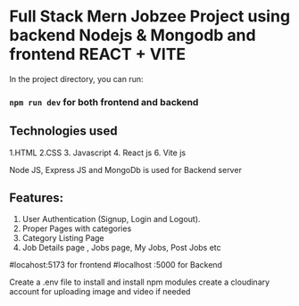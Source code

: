 # Full  Stack Mern Jobzee Project using backend Nodejs & Mongodb and frontend REACT + VITE

In the project directory, you can run:

### `npm run dev` for both frontend and backend

## Technologies used
1.HTML
2.CSS
3. Javascript
4. React js
6. Vite js

Node JS, Express JS and MongoDb is used for Backend server


## Features:

1. User Authentication (Signup, Login and Logout).
2. Proper Pages with categories
3. Category Listing Page
4. Job Details page , Jobs page, My Jobs, Post Jobs etc

#locahost:5173  for frontend
#localhost :5000 for Backend

Create a .env file to install and install npm modules 
create a cloudinary account for uploading image and video if needed





